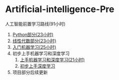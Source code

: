 # Artificial-intelligence-Pre
人工智能前置学习路线(91小时)

1. [Python部分(23小时)](https://coding.imooc.com/class/136.html)
2. [线性代数部分(23小时)](https://coding.imooc.com/class/260.html)
3. [入门机器学习(25小时)](https://coding.imooc.com/class/169.html)
4. 初步上手机器学习和深度学习
    1. [上手机器学习和深度学习(21小时)](https://coding.imooc.com/class/418.html)
    2. [初步上手深度学习](https://coding.imooc.com/class/547.html)
5. 项目部分后续更新